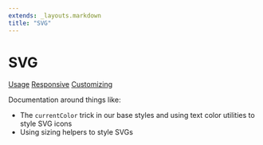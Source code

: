 ```yaml
---
extends: _layouts.markdown
title: "SVG"
---
```


# SVG

<div class="subnav">
    <a class="subnav-link" href="#usage">Usage</a>
    <a class="subnav-link" href="#responsive">Responsive</a>
    <a class="subnav-link" href="#customizing">Customizing</a>
</div>

Documentation around things like:

- The `currentColor` trick in our base styles and using text color utilities to style SVG icons
- Using sizing helpers to style SVGs
